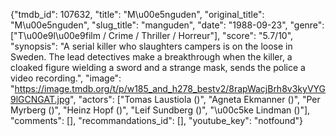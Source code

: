 {"tmdb_id": 107632, "title": "M\u00e5nguden", "original_title": "M\u00e5nguden", "slug_title": "manguden", "date": "1988-09-23", "genre": ["T\u00e9l\u00e9film / Crime / Thriller / Horreur"], "score": "5.7/10", "synopsis": "A serial killer who slaughters campers is on the loose in Sweden. The lead detectives make a breakthrough when the killer, a cloaked figure wielding a sword and a strange mask, sends the police a video recording.", "image": "https://image.tmdb.org/t/p/w185_and_h278_bestv2/8rapWacjBrh8v3kyVYG9lGCNGAT.jpg", "actors": ["Tomas Laustiola ()", "Agneta Ekmanner ()", "Per Myrberg ()", "Heinz Hopf ()", "Leif Sundberg ()", "\u00c5ke Lindman ()"], "comments": [], "recommandations_id": [], "youtube_key": "notfound"}